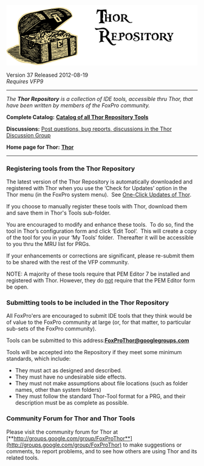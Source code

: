 ![](documents/images/ThorRepository.png)


Version 37 Released 2012-08-19   
_Requires VFP9_



* * *

_The **Thor Repository** is a collection of IDE tools, accessible thru Thor, that have been written by members of the FoxPro community._

**Complete Catalog:** **[Catalog of all Thor Repository Tools](documents/ThorRepositoryCatalog.md)**

**Discussions:** [Post questions, bug reports, discussions in the Thor Discussion Group](http://groups.google.com/group/FoxProThor)

**Home page for Thor:** [**Thor**](https://github.com/VFPX/Thor)

***

### Registering tools from the Thor Repository

The latest version of the Thor Repository is automatically downloaded and registered with Thor when you use the ‘Check for Updates’ option in the Thor menu (in the FoxPro system menu).  See [One-Click Updates of Thor](documents/OneClickUpdates.md).

If you choose to manually register these tools with Thor, download them and save them in Thor's Tools sub-folder.

You are encouraged to modify and enhance these tools.  To do so, find the tool in Thor’s configuration form and click ‘Edit Tool’.  This will create a copy of the tool for you in your ‘My Tools’ folder.  Thereafter it will be accessible to you thru the MRU list for PRGs.

If your enhancements or corrections are significant, please re-submit them to be shared with the rest of the VFP community.

NOTE: A majority of these tools require that PEM Editor 7 be installed and registered with Thor. However, they do <u>not</u> require that the PEM Editor form be open.

### Submitting tools to be included in the Thor Repository

All FoxPro'ers are encouraged to submit IDE tools that they think would be of value to the FoxPro community at large (or, for that matter, to particular sub-sets of the FoxPro community).  

Tools can be submitted to this address:[**FoxProThor@googlegroups.com**](mailto:FoxProThor@googlegroups.com)  

Tools will be accepted into the Repository if they meet some minimum standards, which include:

*   They must act as designed and described.
*   They must have no undesirable side effects.
*   They must not make assumptions about file locations (such as folder names, other than system folders)
*   They must follow the standard Thor-Tool format for a PRG, and their description must be as complete as possible.

### Community Forum for Thor and Thor Tools

Please visit the community forum for Thor at [**http://groups.google.com/group/FoxProThor**](http://groups.google.com/group/FoxProThor) to make suggestions or comments, to report problems, and to see how others are using Thor and its related tools.
